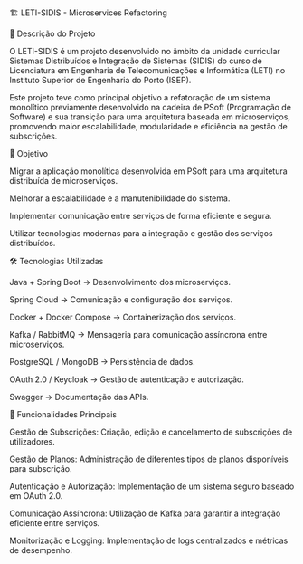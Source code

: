 🏗️ LETI-SIDIS - Microservices Refactoring

📌 Descrição do Projeto

O LETI-SIDIS é um projeto desenvolvido no âmbito da unidade curricular Sistemas Distribuídos e Integração de Sistemas (SIDIS) do curso de Licenciatura em Engenharia de Telecomunicações e Informática (LETI) no Instituto Superior de Engenharia do Porto (ISEP).

Este projeto teve como principal objetivo a refatoração de um sistema monolítico previamente desenvolvido na cadeira de PSoft (Programação de Software) e sua transição para uma arquitetura baseada em microserviços, promovendo maior escalabilidade, modularidade e eficiência na gestão de subscrições.

🎯 Objetivo

Migrar a aplicação monolítica desenvolvida em PSoft para uma arquitetura distribuída de microserviços.

Melhorar a escalabilidade e a manutenibilidade do sistema.

Implementar comunicação entre serviços de forma eficiente e segura.

Utilizar tecnologias modernas para a integração e gestão dos serviços distribuídos.

🛠 Tecnologias Utilizadas

Java + Spring Boot → Desenvolvimento dos microserviços.

Spring Cloud → Comunicação e configuração dos serviços.

Docker + Docker Compose → Containerização dos serviços.

Kafka / RabbitMQ → Mensageria para comunicação assíncrona entre microserviços.

PostgreSQL / MongoDB → Persistência de dados.

OAuth 2.0 / Keycloak → Gestão de autenticação e autorização.

Swagger → Documentação das APIs.

🚀 Funcionalidades Principais

Gestão de Subscrições: Criação, edição e cancelamento de subscrições de utilizadores.

Gestão de Planos: Administração de diferentes tipos de planos disponíveis para subscrição.

Autenticação e Autorização: Implementação de um sistema seguro baseado em OAuth 2.0.

Comunicação Assíncrona: Utilização de Kafka para garantir a integração eficiente entre serviços.

Monitorização e Logging: Implementação de logs centralizados e métricas de desempenho.
